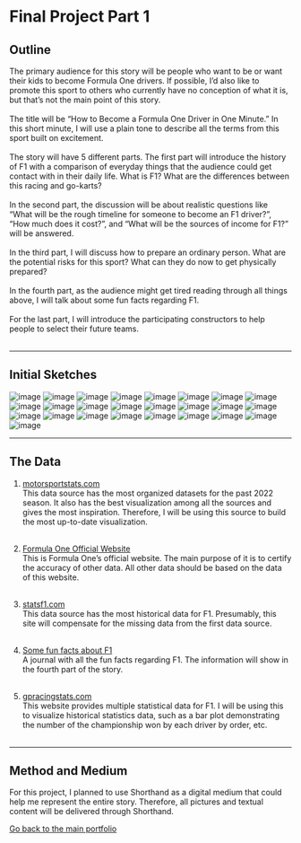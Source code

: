 # Final Project Part 1

## Outline
The primary audience for this story will be people who want to be or want their kids to become Formula One drivers. If possible, I’d also like to promote this sport to others who currently have no conception of what it is, but that’s not the main point of this story. <br><br>
The title will be “How to Become a Formula One Driver in One Minute.” In this short minute, I will use a plain tone to describe all the terms from this sport built on excitement.<br><br>
The story will have 5 different parts. The first part will introduce the history of F1 with a comparison of everyday things that the audience could get contact with in their daily life. What is F1? What are the differences between this racing and go-karts? <br><br>
In the second part, the discussion will be about realistic questions like “What will be the rough timeline for someone to become an F1 driver?”, “How much does it cost?”, and “What will be the sources of income for F1?” will be answered.<br><br>
In the third part, I will discuss how to prepare an ordinary person. What are the potential risks for this sport? What can they do now to get physically prepared?<br><br>
In the fourth part, as the audience might get tired reading through all things above, I will talk about some fun facts regarding F1.<br><br>
For the last part, I will introduce the participating constructors to help people to select their future teams.<br><br>


---
## Initial Sketches
![image](https://user-images.githubusercontent.com/102596125/203657930-cd2a0d05-60d8-4bf8-8c8b-7c2449fe519b.png)
![image](https://user-images.githubusercontent.com/102596125/203657967-4b7e6651-e8fc-4af5-b8a2-d0a0935b81af.png)
![image](https://user-images.githubusercontent.com/102596125/203657990-99de502c-b1cb-4dc6-a785-66119cc19a5d.png)
![image](https://user-images.githubusercontent.com/102596125/203658019-f04e13d5-0470-4595-b45f-0251c4f1aa80.png)
![image](https://user-images.githubusercontent.com/102596125/203658045-233893af-e6e7-4773-8dbf-8b915b6555f2.png)
![image](https://user-images.githubusercontent.com/102596125/203658071-b2bf7eaf-0b86-472a-88c1-a7b6fb06ee91.png)
![image](https://user-images.githubusercontent.com/102596125/203658091-f2852c16-1874-4430-983a-f416a7be489c.png)
![image](https://user-images.githubusercontent.com/102596125/203658123-4580fae6-c36c-40dd-b582-d7ccb64cc852.png)
![image](https://user-images.githubusercontent.com/102596125/203658138-f64d145d-d6cd-4d78-b463-a5f92ea955e6.png)
![image](https://user-images.githubusercontent.com/102596125/203658152-cdeb994d-2c3c-49fa-86f4-1c283e2f9a1b.png)
![image](https://user-images.githubusercontent.com/102596125/203658164-18222b75-2760-4d04-b522-6d0ce13b0798.png)
![image](https://user-images.githubusercontent.com/102596125/203658173-89e313bf-40e2-458f-8fa3-1cc3242fbc8c.png)
![image](https://user-images.githubusercontent.com/102596125/203658188-7565656a-9a53-48e5-9782-5587fd62e3a7.png)
![image](https://user-images.githubusercontent.com/102596125/203658214-3aff0774-33c7-44fe-9aea-18e79de4e551.png)
![image](https://user-images.githubusercontent.com/102596125/203658237-58a41d25-9b59-445b-90d5-992bcc476b40.png)
![image](https://user-images.githubusercontent.com/102596125/203658258-5b8018fa-dc4f-4f7f-83e5-2651856b3594.png)
![image](https://user-images.githubusercontent.com/102596125/203658276-b0bae0c3-51d1-43e1-8631-ab481b01a943.png)
![image](https://user-images.githubusercontent.com/102596125/203658292-cdf761e7-8a73-4fb5-aa5d-c1747176cad8.png)
![image](https://user-images.githubusercontent.com/102596125/203658311-d74f50b8-3704-4a73-be45-b98ff8f3ce8e.png)
![image](https://user-images.githubusercontent.com/102596125/203658333-edb539b5-f941-4f32-9947-b081f6a971a2.png)
![image](https://user-images.githubusercontent.com/102596125/203658354-e5111711-2545-47c7-a2eb-6233f529172b.png)
![image](https://user-images.githubusercontent.com/102596125/203658377-a406aeb3-2717-49ca-9781-3a3578e91215.png)
![image](https://user-images.githubusercontent.com/102596125/203658402-b9fda286-aa0f-441f-8b20-d13ce600d46b.png)
![image](https://user-images.githubusercontent.com/102596125/203658451-0c2d106c-baea-407d-a270-a7020e3dad91.png)
![image](https://user-images.githubusercontent.com/102596125/202099385-da192375-5f59-443e-91b3-7987a166698d.png)



---
## The Data
1. [motorsportstats.com](https://motorsportstats.com/series/formula-one/summary/2022)<br>
This data source has the most organized datasets for the past 2022 season. It also has the best visualization among all the sources and gives the most inspiration. Therefore, I will be using this source to build the most up-to-date visualization.<br><br>

2. [Formula One Official Website](https://www.formula1.com/en.html)<br>
This is Formula One’s official website. The main purpose of it is to certify the accuracy of other data. All other data should be based on the data of this website.<br><br>

3. [statsf1.com](https://www.statsf1.com/en/default.aspx)<br>
This data source has the most historical data for F1. Presumably, this site will compensate for the missing data from the first data source.<br><br>

4. [Some fun facts about F1](https://www.grandprix247.com/2022/08/22/interesting-facts-from-the-world-of-formula-1/)<br>
A journal with all the fun facts regarding F1. The information will show in the fourth part of the story.<br><br>

5. [gpracingstats.com](https://gpracingstats.com/records/)<br>
This website provides multiple statistical data for F1. I will be using this to visualize historical statistics data, such as a bar plot demonstrating the number of the championship won by each driver by order, etc.<br><br>


---
## Method and Medium
For this project, I planned to use Shorthand as a digital medium that could help me represent the entire story. Therefore, all pictures and textual content will be delivered through Shorthand.

[Go back to the main portfolio](https://channingatcmu.github.io/94870-B2-Tell-Stories-with-Data---Channing/)
